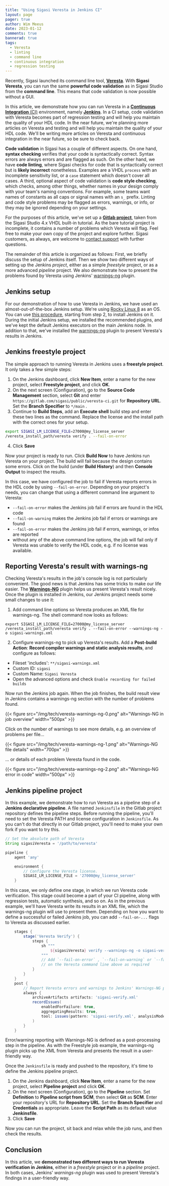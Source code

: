 ```yaml
---
title: "Using Sigasi Veresta in Jenkins CI"
layout: page 
pager: true
author: Wim Meeus
date: 2023-01-12
comments: true
bannerad: true
tags:
  - Veresta
  - linting
  - command line
  - continuous integration
  - regression testing
---
```


Recently, Sigasi launched its command line tool,
[**Veresta**](https://www.sigasi.com/veresta). With **Sigasi Veresta**, you can run the same
**powerful code validation** as in Sigasi Studio from the **command
line**.  This means that code validation is now possible without a
GUI.

In this article, we demonstrate how you can run Veresta in a
[**Continuous Integration**
(CI)](https://en.wikipedia.org/wiki/Continuous_integration)
environment, namely [**Jenkins**](https://www.jenkins.io/).  In a CI
setup, code validation with Veresta becomes part of regression testing
and will help you maintain the quality of your HDL code. In the near
future, we're planning more articles on Veresta and testing and will
help you maintain the quality of your HDL code. We'll be writing more
articles on Veresta and continuous integration in the near future, so
be sure to check back.

**Code validation** in Sigasi has a couple of different aspects. On
one hand, **syntax checking** verifies that your code is syntactically
correct. Syntax errors are always errors and are flagged as such. On
the other hand, we have **code linting**, where Sigasi checks for code
that is syntactically correct but is **likely incorrect**
nonetheless. Examples are a VHDL `process` with an incomplete
sensitivity list, or a `case` statement which doesn't cover all cases.
A third, optional aspect of code validation is **code style
checking**, which checks, among other things, whether names in your
design comply with your team's naming conventions.  For example, some
teams want names of constants as all caps or signal names with an `s_`
prefix. Linting and code style problems may be flagged as errors,
warnings, or info, or they may be ignored depending on your settings.

For the purposes of this article, we've set up a [**Gitlab
project**](https://gitlab.com/sigasi/public/veresta-ci), taken from the Sigasi Studio 4.x VHDL built-in tutorial. As the
bare tutorial project is incomplete, it contains a number of problems
which Veresta will flag.  Feel free to make your own copy of the
project and explore further. Sigasi customers, as always, are welcome to [contact
support](https://www.sigasi.com/support) with further questions.

The remainder of this article is organized as follows: First, we
briefly discuss the setup of Jenkins itself. Then we show two
different ways of setting up the Jenkins *project*, either as a simple
*freestyle* project, or as a more advanced *pipeline* project.  We
also demonstrate how to present the problems found by Veresta using
Jenkins' [warnings-ng](https://plugins.jenkins.io/warnings-ng/)
plugin.

## Jenkins setup

For our demonstration of how to use Veresta in Jenkins, we have used
an almost-out-of-the-box Jenkins setup.  We're using [Rocky Linux
8](https://rockylinux.org/) as an OS. You can use [this
procedure](https://www.atlantic.net/dedicated-server-hosting/how-to-install-jenkins-on-rocky-linux-8/),
starting from step 2, to install Jenkins on it. During the initial
Jenkins setup, we installed the recommended plugins, and we've kept
the default Jenkins executors on the main Jenkins node. In addition to
that, we've installed the
[warnings-ng](https://plugins.jenkins.io/warnings-ng/) plugin to
present Veresta's results in Jenkins.

## Jenkins freestyle project

The simple approach to running Veresta in Jenkins uses a **freestyle
project**. It only takes a few simple steps:

1. On the Jenkins dashboard, click **New Item**, enter a name for the
  new project, select **Freestyle project**, and click **OK**.
1. On the next screen (Configuration), go to the **Source Code
  Management** section, select **Git** and enter
  `https://gitlab.com/sigasi/public/veresta-ci.git` for **Repository
  URL**. Set the **Branch Specifier** to `*/main` .
1. Continue to **Build Steps**, add an **Execute shell** build step
  and enter these two lines as the command. Replace the license and the
  install path with the correct ones for your setup.
```sh
export SIGASI_LM_LICENSE_FILE=27000@my_license_server
/veresta_install_path/veresta verify . --fail-on-error
```
4. Click **Save**

Now your project is ready to run. Click **Build Now** to have Jenkins
run Veresta on your project. The build will fail because the design
contains some errors. Click on the build (under **Build History**) and
then **Console Output** to inspect the results.

In this case, we have configured the job to fail if Veresta reports
errors in the HDL code by using `--fail-on-error`. Depending on your
project's needs, you can change that using a different command line
argument to Veresta:

* `--fail-on-error` makes the Jenkins job fail if errors are found in the HDL code
* `--fail-on-warning` makes the Jenkins job fail if errors or warnings are found
* `--fail-on-error` makes the Jenkins job fail if errors, warnings, or infos are reported
* without any of the above command line options, the job will fail only if Veresta was unable to verify the HDL code, e.g. if no license was available.

## Reporting Veresta's result with warnings-ng

Checking Veresta's results in the job's console log is not
particularly convenient. The good news is that Jenkins has some tricks
to make our life easier.  The
[**Warnings-NG**](https://plugins.jenkins.io/warnings-ng/) plugin
helps us present Veresta's result nicely. Once the plugin is installed
in Jenkins, our Jenkins project needs some small changes to use it:

1. Add command line options so Veresta produces an XML file for
warnings-ng. The shell command now looks as follows:

```
export SIGASI_LM_LICENSE_FILE=27000@my_license_server
/veresta_install_path/veresta verify . --fail-on-error --warnings-ng -o sigasi-warnings.xml
```

2. Configure warnings-ng to pick up Veresta's results. Add a
**Post-build Action**: **Record compiler warnings and static analysis
results**, and configure as follows:
  * Fileset 'includes': `**/sigasi-warnings.xml`
  * Custom ID: `sigasi`
  * Custom Name: `Sigasi Veresta`
  * Open the advanced options and check `Enable recording for failed builds`

Now run the Jenkins job again. When the job finishes, the build result
view in Jenkins contains a warnings-ng section with the number of problems
found.

{{< figure src="/img/tech/veresta-warnings-ng-0.png" alt="Warnings-NG in job overview" width="500px" >}}

Click on the number of warnings to see more details, e.g. an overview
of problems per file...

{{< figure src="/img/tech/veresta-warnings-ng-1.png" alt="Warnings-NG file details" width="700px" >}}

... or details of each problem Veresta found in the
code.

{{< figure src="/img/tech/veresta-warnings-ng-2.png" alt="Warnings-NG error in code" width="500px" >}}

## Jenkins pipeline project

In this example, we demonstrate how to run Veresta as a pipeline
step of a **Jenkins declarative pipeline**.  A file named
`Jenkinsfile` in the Gitlab project repository defines the pipeline
steps. Before running the pipeline, you'll need to set the Veresta
PATH and license configuration in `Jenkinsfile`. As you can't do that
directly in our Gitlab project, you'll need to make your own fork if
you want to try this.


```groovy
// Set the absolute path of Veresta
String sigasiVeresta = '/path/to/veresta'

pipeline {
    agent 'any'

    environment {
        // Configure the Veresta license.
        SIGASI_LM_LICENSE_FILE = '27000@my_license_server'
    }
```

In this case, we only define one stage, in which we run Veresta code
verification. This stage could become a part of your CI pipeline,
along with regression tests, automatic synthesis, and so on. As in the
previous example, we'll have Veresta write its results in an XML file,
which the warnings-ng plugin will use to present them.
Depending on how you want to define a successful or failed Jenkins
job, you can add `--fail-on-...` flags to Veresta as discussed
earlier.

```groovy
    stages {
        stage('Veresta Verify') {
            steps {
                sh """
                    ${sigasiVeresta} verify --warnings-ng -o sigasi-verify.xml .
                """
                // Add `--fail-on-error` , `--fail-on-warning` or `--fail-on-info`
                // on the Veresta command line above as required
            }
        }
    }
    post {
        // Report Veresta errors and warnings to Jenkins' Warnings-NG plugin
        always {
            archiveArtifacts artifacts: 'sigasi-verify.xml'
            recordIssues(
                enabledForFailure: true,
                aggregatingResults: true,
                tool: issues(pattern: 'sigasi-verify.xml', analysisModelId: 'sigasi')
            )
        }
    }
```

Error/warning reporting with Warnings-NG is defined as a
post-processing step in the pipeline. As with the Freestyle job example,
the warnings-ng plugin picks up the XML from Veresta and presents the
result in a user-friendly way.

Once the `Jenkinsfile` is ready and pushed to the repository, it's time to define the Jenkins pipeline project.

1. On the Jenkins dashboard, click **New Item**, enter a name for the
  new project, select **Pipeline project** and click **OK**.
1. On the next screen (Configuration), go to the **Pipeline**
  section. Set **Definition** to **Pipeline script from SCM**, then select
  **Git** as **SCM**. Enter your repository's URL for **Repository
  URL**. Set the **Branch Specifier** and **Credentials** as
  appropriate. Leave the **Script Path** as its default value
  **Jenkinsfile**.
1. Click **Save**

Now you can run the project, sit back and relax while the job runs,
and then check the results.

## Conclusion

In this article, we **demonstrated two different ways to run
Veresta verification in Jenkins**, either in a *freestyle* project or in
a *pipeline* project.  In both cases, Jenkins' *warnings-ng* plugin was
used to present Veresta's findings in a user-friendly way.
